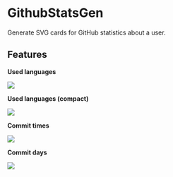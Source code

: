 # GithubStatsGen

Generate SVG cards for GitHub statistics about a user.

## Features

**Used languages**

![](http://data.jnigames.com/Generated/languageStats.svg)

**Used languages (compact)**

![](http://data.jnigames.com/Generated/languageStats_Compact.svg)

**Commit times**

![](http://data.jnigames.com/Generated/commitTimes.svg)

**Commit days**

![](http://data.jnigames.com/Generated/commitDays.svg)

